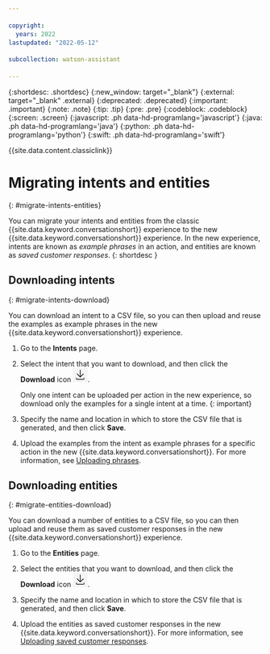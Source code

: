 ```yaml
---

copyright:
  years: 2022
lastupdated: "2022-05-12"

subcollection: watson-assistant

---
```


{:shortdesc: .shortdesc}
{:new_window: target="_blank"}
{:external: target="_blank" .external}
{:deprecated: .deprecated}
{:important: .important}
{:note: .note}
{:tip: .tip}
{:pre: .pre}
{:codeblock: .codeblock}
{:screen: .screen}
{:javascript: .ph data-hd-programlang='javascript'}
{:java: .ph data-hd-programlang='java'}
{:python: .ph data-hd-programlang='python'}
{:swift: .ph data-hd-programlang='swift'}

{{site.data.content.classiclink}}

# Migrating intents and entities
{: #migrate-intents-entities}

You can migrate your intents and entities from the classic {{site.data.keyword.conversationshort}} experience to the new {{site.data.keyword.conversationshort}} experience. In the new experience, intents are known as *example phrases* in an action, and entities are known as *saved customer responses*.
{: shortdesc }

## Downloading intents
{: #migrate-intents-download}

You can download an intent to a CSV file, so you can then upload and reuse the examples as example phrases in the new {{site.data.keyword.conversationshort}} experience.

1. Go to the **Intents** page.

1. Select the intent that you want to download, and then click the **Download** icon ![Download icon](images/download-icon.png).

    Only one intent can be uploaded per action in the new experience, so download only the examples for a single intent at a time.
    {: important}

1. Specify the name and location in which to store the CSV file that is generated, and then click **Save**.

1. Upload the examples from the intent as example phrases for a specific action in the new {{site.data.keyword.conversationshort}}. For more information, see [Uploading phrases](/docs/watson-assistant?topic=watson-assistant-understand-questions#understand-questions-uploading-examples).

## Downloading entities
{: #migrate-entities-download}

You can download a number of entities to a CSV file, so you can then upload and reuse them as saved customer responses in the new {{site.data.keyword.conversationshort}} experience.

1. Go to the **Entities** page.

1. Select the entities that you want to download, and then click the **Download** icon ![Download icon](images/download-icon.png).

1. Specify the name and location in which to store the CSV file that is generated, and then click **Save**.

1. Upload the entities as saved customer responses in the new {{site.data.keyword.conversationshort}}. For more information, see [Uploading saved customer responses](/docs/watson-assistant?topic=watson-assistant-collect-info#uploading-saved-customer-response).
